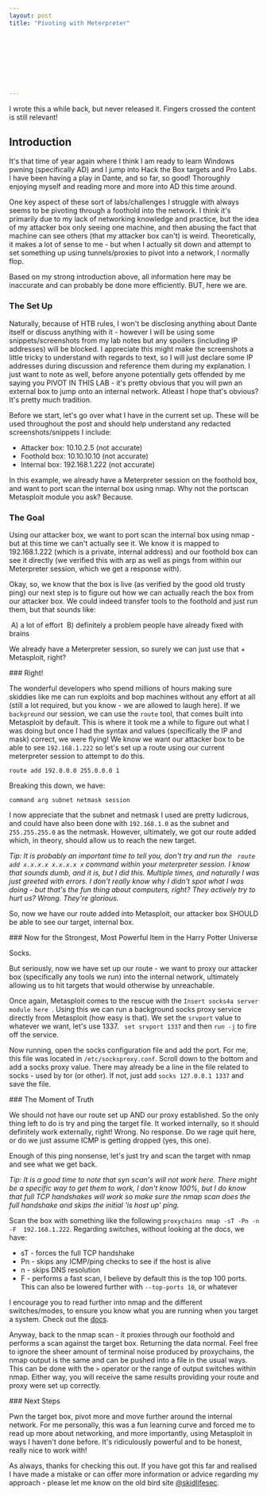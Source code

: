 ```yaml
---
layout: post
title: "Pivoting with Meterpreter"









---
```


I wrote this a while back, but never released it. Fingers crossed the content is still relevant!

## Introduction

It's that time of year again where I think I am ready to learn Windows pwning (specifically AD) and I jump into Hack the Box targets and Pro Labs. I have been having a play in Dante, and so far, so good! Thoroughly enjoying myself and reading more and more into AD this time around.

One key aspect of these sort of labs/challenges I struggle with always seems to be pivoting through a foothold into the network. I think it's primarily due to my lack of networking knowledge and practice, but the idea of my attacker box only seeing one machine, and then abusing the fact that machine can see others (that my attacker box can't) is weird. Theoretically, it makes a lot of sense to me - but when I actually sit down and attempt to set something up using tunnels/proxies to pivot into a network, I normally flop.

Based on my strong introduction above, all information here may be inaccurate and can probably be done more efficiently. BUT, here we are.

### The Set Up

Naturally, because of HTB rules, I won't be disclosing anything about Dante itself or discuss anything with it - however I will be using some snippets/screenshots from my lab notes but any spoilers (including IP addresses) will be blocked. I appreciate this might make the screenshots a little tricky to understand with regards to text, so I will just declare some IP addresses during discussion and reference them during my explanation. I just want to note as well, before anyone potentially gets offended by me saying you PIVOT IN THIS LAB - it's pretty obvious that you will pwn an external box to jump onto an internal network. Atleast I hope that's obvious? It's pretty much tradition.

Before we start, let's go over what I have in the current set up. These will be used throughout the post and should help understand any redacted screenshots/snippets I include:

- Attacker box: 10.10.2.5 (not accurate)
- Foothold box: 10.10.10.10 (not accurate)
- Internal box: 192.168.1.222 (not accurate)

In this example, we already have a Meterpreter session on the foothold box, and want to port scan the internal box using nmap. Why not the portscan Metasploit module you ask? Because.

### The Goal

Using our attacker box, we want to port scan the internal box using nmap - but at this time we can't actually see it. We know it is mapped to 192.168.1.222 (which is a private, internal address) and our foothold box can see it directly (we verified this with arp as well as pings from within our Meterpreter session, which we get a response with).

Okay, so, we know that the box is live (as verified by the good old trusty ping) our next step is to figure out how we can actually reach the box from our attacker box. We could indeed transfer tools to the foothold and just run them, but that sounds like:

​	A) a lot of effort 
​	B) definitely a problem people have already fixed with brains

We already have a Meterpreter session, so surely we can just use that + Metasploit, right?

### Right!

The wonderful developers who spend millions of hours making sure skiddies like me can run exploits and bop machines without any effort at all (still a lot required, but you know - we are allowed to laugh here). If we ```background``` our session, we can use the ```route``` tool, that comes built into Metasploit by default. This is where it took me a while to figure out what I was doing but once I had the syntax and values (specifically the IP and mask) correct, we were flying! We know we want our attacker box to be able to see ```192.168.1.222``` so let's set up a route using our current meterpreter session to attempt to do this.

```route add 192.0.0.0 255.0.0.0 1```

Breaking this down, we have:

```command arg subnet netmask session```

I now appreciate that the subnet and netmask I used are pretty ludicrous, and could have also been done with ```192.168.1.0``` as the subnet and ```255.255.255.0``` as the netmask. However, ultimately, we got our route added which, in theory, should allow us to reach the new target. 

*Tip: It is probably an important time to tell you, don't try and run the ``` route add x.x.x.x x.x.x.x x``` command within your meterpreter session. I know that sounds dumb, and it is, but I did this. Multiple times, and naturally I was just greeted with errors. I don't really know why I didn't spot what I was doing - but that's the fun thing about computers, right? They actively try to hurt us? Wrong. They're glorious.*

So, now we have our route added into Metasploit, our attacker box SHOULD be able to see our target, internal box.

### Now for the Strongest, Most Powerful Item in the Harry Potter Universe

Socks.

But seriously, now we have set up our route - we want to proxy our attacker box (specifically any tools we run) into the internal network, ultimately allowing us to hit targets that would otherwise by unreachable.

Once again, Metasploit comes to the rescue with the ```Insert socks4a server module here ```. Using this we can run a background socks proxy service directly from Metasploit (how easy is that). We set the ```srvport``` value to whatever we want, let's use 1337. ``` set srvport 1337``` and then ```run -j``` to fire off the service.

Now running, open the socks configuration file and add the port. For me, this file was located in ```/etc/socksproxy.conf```. Scroll down to the bottom and add a socks proxy value. There may already be a line in the file related to socks - used by tor (or other). If not, just add ```socks 127.0.0.1 1337``` and save the file.

### The Moment of Truth

We should not have our route set up AND our proxy established. So the only thing left to do is try and ping the target file. It worked internally, so it should definitely work externally, right! Wrong. No response. Do we rage quit here, or do we just assume ICMP is getting dropped (yes, this one).

Enough of this ping nonsense, let's just try and scan the target with nmap and see what we get back.

*Tip: It is a good time to note that syn scan's will not work here. There might be a specific way to get them to work, I don't know 100%, but I do know that full TCP handshakes will work so make sure the nmap scan does the full handshake and skips the initial 'is host up' ping.*

Scan the box with something like the following ```proxychains nmap -sT -Pn -n -F  192.168.1.222```. Regarding switches, without looking at the docs, we have:

- sT - forces the full TCP handshake
- Pn - skips any ICMP/ping checks to see if the host is alive
- n - skips DNS resolution
- F - performs a fast scan, I believe by default this is the top 100 ports. This can also be lowered further with ```--top-ports 10```, or whatever

I encourage you to read further into nmap and the different switches/modes, to ensure you know what you are running when you target a system. Check out the [docs](https://linux.die.net/man/1/nmap).

Anyway, back to the nmap scan - it proxies through our foothold and performs a scan against the target box. Returning the data normal. Feel free to ignore the sheer amount of terminal noise produced by proxychains, the nmap output is the same and can be pushed into a file in the usual ways. This can be done with the ```>``` operator or the range of output switches within nmap. Either way, you will receive the same results providing your route and proxy were set up correctly.

### Next Steps

Pwn the target box, pivot more and move further around the internal network. For me personally, this was a fun learning curve and forced me to read up more about networking, and more importantly, using Metasploit in ways I haven't done before. It's ridiculously powerful and to be honest, really nice to work with!

As always, thanks for checking this out. If you have got this far and realised I have made a mistake or can offer more information or advice regarding my approach - please let me know on the old bird site [@skidlifesec](https://twitter.com/skidlifesec).